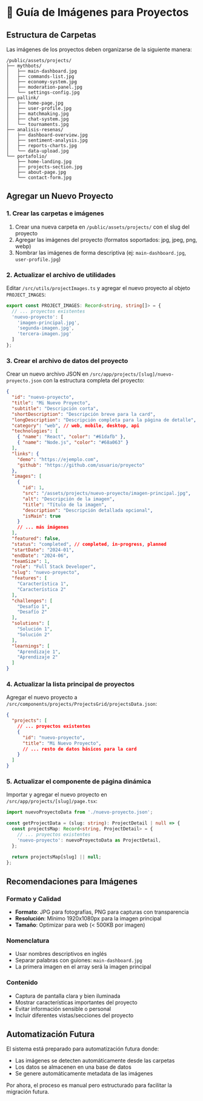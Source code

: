 # 📁 Guía de Imágenes para Proyectos

## Estructura de Carpetas

Las imágenes de los proyectos deben organizarse de la siguiente manera:

```
/public/assets/projects/
├── mythbots/
│   ├── main-dashboard.jpg
│   ├── commands-list.jpg
│   ├── economy-system.jpg
│   ├── moderation-panel.jpg
│   └── settings-config.jpg
├── pallink/
│   ├── home-page.jpg
│   ├── user-profile.jpg
│   ├── matchmaking.jpg
│   ├── chat-system.jpg
│   └── tournaments.jpg
├── analisis-resenas/
│   ├── dashboard-overview.jpg
│   ├── sentiment-analysis.jpg
│   ├── reports-charts.jpg
│   └── data-upload.jpg
└── portafolio/
    ├── home-landing.jpg
    ├── projects-section.jpg
    ├── about-page.jpg
    └── contact-form.jpg
```

## Agregar un Nuevo Proyecto

### 1. Crear las carpetas e imágenes

1. Crear una nueva carpeta en `/public/assets/projects/` con el slug del proyecto
2. Agregar las imágenes del proyecto (formatos soportados: jpg, jpeg, png, webp)
3. Nombrar las imágenes de forma descriptiva (ej: `main-dashboard.jpg`, `user-profile.jpg`)

### 2. Actualizar el archivo de utilidades

Editar `/src/utils/projectImages.ts` y agregar el nuevo proyecto al objeto `PROJECT_IMAGES`:

```typescript
export const PROJECT_IMAGES: Record<string, string[]> = {
  // ... proyectos existentes
  'nuevo-proyecto': [
    'imagen-principal.jpg',
    'segunda-imagen.jpg',
    'tercera-imagen.jpg'
  ]
};
```

### 3. Crear el archivo de datos del proyecto

Crear un nuevo archivo JSON en `/src/app/projects/[slug]/nuevo-proyecto.json` con la estructura completa del proyecto:

```json
{
  "id": "nuevo-proyecto",
  "title": "Mi Nuevo Proyecto",
  "subtitle": "Descripción corta",
  "shortDescription": "Descripción breve para la card",
  "longDescription": "Descripción completa para la página de detalle",
  "category": "web", // web, mobile, desktop, api
  "technologies": [
    { "name": "React", "color": "#61dafb" },
    { "name": "Node.js", "color": "#68a063" }
  ],
  "links": {
    "demo": "https://ejemplo.com",
    "github": "https://github.com/usuario/proyecto"
  },
  "images": [
    {
      "id": 1,
      "src": "/assets/projects/nuevo-proyecto/imagen-principal.jpg",
      "alt": "Descripción de la imagen",
      "title": "Título de la imagen",
      "description": "Descripción detallada opcional",
      "isMain": true
    }
    // ... más imágenes
  ],
  "featured": false,
  "status": "completed", // completed, in-progress, planned
  "startDate": "2024-01",
  "endDate": "2024-06",
  "teamSize": 1,
  "role": "Full Stack Developer",
  "slug": "nuevo-proyecto",
  "features": [
    "Característica 1",
    "Característica 2"
  ],
  "challenges": [
    "Desafío 1",
    "Desafío 2"
  ],
  "solutions": [
    "Solución 1",
    "Solución 2"
  ],
  "learnings": [
    "Aprendizaje 1",
    "Aprendizaje 2"
  ]
}
```

### 4. Actualizar la lista principal de proyectos

Agregar el nuevo proyecto a `/src/components/projects/ProjectsGrid/projectsData.json`:

```json
{
  "projects": [
    // ... proyectos existentes
    {
      "id": "nuevo-proyecto",
      "title": "Mi Nuevo Proyecto",
      // ... resto de datos básicos para la card
    }
  ]
}
```

### 5. Actualizar el componente de página dinámica

Importar y agregar el nuevo proyecto en `/src/app/projects/[slug]/page.tsx`:

```typescript
import nuevoProyectoData from './nuevo-proyecto.json';

const getProjectData = (slug: string): ProjectDetail | null => {
  const projectsMap: Record<string, ProjectDetail> = {
    // ... proyectos existentes
    'nuevo-proyecto': nuevoProyectoData as ProjectDetail,
  };

  return projectsMap[slug] || null;
};
```

## Recomendaciones para Imágenes

### Formato y Calidad
- **Formato**: JPG para fotografías, PNG para capturas con transparencia
- **Resolución**: Mínimo 1920x1080px para la imagen principal
- **Tamaño**: Optimizar para web (< 500KB por imagen)

### Nomenclatura
- Usar nombres descriptivos en inglés
- Separar palabras con guiones: `main-dashboard.jpg`
- La primera imagen en el array será la imagen principal

### Contenido
- Captura de pantalla clara y bien iluminada
- Mostrar características importantes del proyecto
- Evitar información sensible o personal
- Incluir diferentes vistas/secciones del proyecto

## Automatización Futura

El sistema está preparado para automatización futura donde:
- Las imágenes se detecten automáticamente desde las carpetas
- Los datos se almacenen en una base de datos
- Se genere automáticamente metadata de las imágenes

Por ahora, el proceso es manual pero estructurado para facilitar la migración futura.